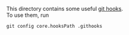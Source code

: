 This directory contains some
useful [git hooks](https://git-scm.com/docs/githooks).\
To use them, run

```git config core.hooksPath .githooks```
